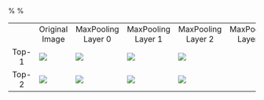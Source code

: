 <table border=0 >
	<tbody>
    <tr>
  		<td>  </td>
  		<td align="center"> Original Image </td>
  		<td align="center"> MaxPooling Layer 0 </td>
  		<td align="center"> MaxPooling Layer 1</td>
  		<td align="center"> MaxPooling Layer 2</td>
	    	<td align="center"> MaxPooling Layer 3</td>
  	</tr>
		<tr>
			%<td width="16%" align="center"> Top-1 </td>
			<td width="21%" > <img src="./sample_images/cat_dog_cam_resnet_conv1_0.png"> </td>
			<td width="21%" > <img src="./sample_images/cat_dog_cam_vgg_conv1_0.png"> </td>
			<td width="21%" > <img src="./sample_images/cat_dog_cam_resnet_conv2_0.png"> </td>
			<td width="21%" > <img src="./sample_images/cat_dog_cam_vgg_conv2_0.png"> </td>
		</tr>
		<tr>
			%<td width="16%" align="center"> Top-2 </td>
			<td width="21%" > <img src="./sample_images/cat_dog_cam_resnet_conv1_1.png"> </td>
			<td width="21%" > <img src="./sample_images/cat_dog_cam_vgg_conv1_1.png"> </td>
			<td width="21%" > <img src="./sample_images/cat_dog_cam_resnet_conv2_1.png"> </td>
			<td width="21%" > <img src="./sample_images/cat_dog_cam_vgg_conv2_1.png"> </td>
		</tr>
	</tbody>
</table>
